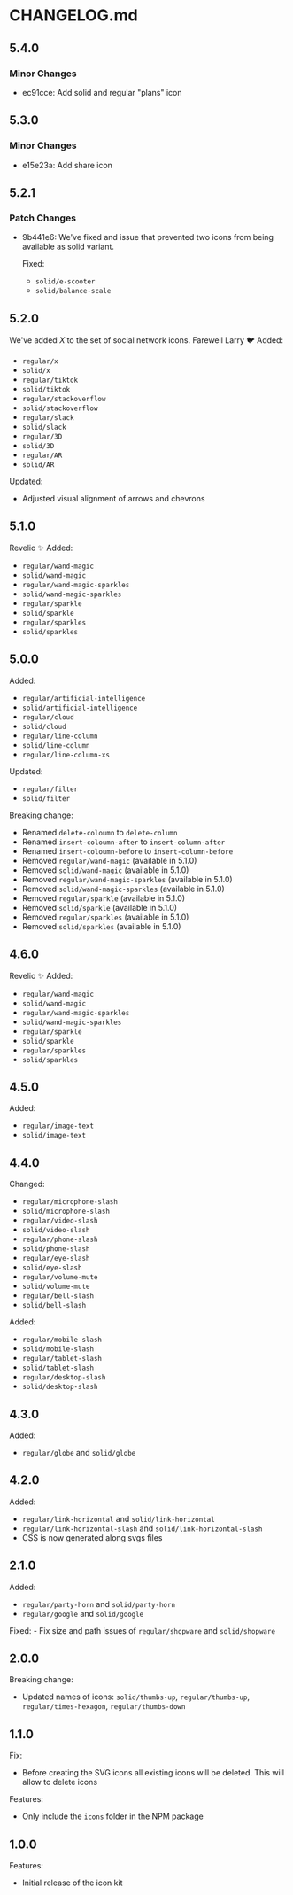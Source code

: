 # CHANGELOG.md

## 5.4.0

### Minor Changes

- ec91cce: Add solid and regular "plans" icon

## 5.3.0

### Minor Changes

- e15e23a: Add share icon

## 5.2.1

### Patch Changes

- 9b441e6: We've fixed and issue that prevented two icons from being available as solid variant.

  Fixed:

  - `solid/e-scooter`
  - `solid/balance-scale`

## 5.2.0

We've added _X_ to the set of social network icons. Farewell Larry 🐦
Added:

- `regular/x`
- `solid/x`
- `regular/tiktok`
- `solid/tiktok`
- `regular/stackoverflow`
- `solid/stackoverflow`
- `regular/slack`
- `solid/slack`
- `regular/3D`
- `solid/3D`
- `regular/AR`
- `solid/AR`

Updated:

- Adjusted visual alignment of arrows and chevrons

## 5.1.0

Revelio ✨
Added:

- `regular/wand-magic`
- `solid/wand-magic`
- `regular/wand-magic-sparkles`
- `solid/wand-magic-sparkles`
- `regular/sparkle`
- `solid/sparkle`
- `regular/sparkles`
- `solid/sparkles`

## 5.0.0

Added:

- `regular/artificial-intelligence`
- `solid/artificial-intelligence`
- `regular/cloud`
- `solid/cloud`
- `regular/line-column`
- `solid/line-column`
- `regular/line-column-xs`

Updated:

- `regular/filter`
- `solid/filter`

Breaking change:

- Renamed `delete-coloumn` to `delete-column`
- Renamed `insert-coloumn-after` to `insert-column-after`
- Renamed `insert-coloumn-before` to `insert-column-before`
- Removed `regular/wand-magic` (available in 5.1.0)
- Removed `solid/wand-magic` (available in 5.1.0)
- Removed `regular/wand-magic-sparkles` (available in 5.1.0)
- Removed `solid/wand-magic-sparkles` (available in 5.1.0)
- Removed `regular/sparkle` (available in 5.1.0)
- Removed `solid/sparkle` (available in 5.1.0)
- Removed `regular/sparkles` (available in 5.1.0)
- Removed `solid/sparkles` (available in 5.1.0)

## 4.6.0

Revelio ✨
Added:

- `regular/wand-magic`
- `solid/wand-magic`
- `regular/wand-magic-sparkles`
- `solid/wand-magic-sparkles`
- `regular/sparkle`
- `solid/sparkle`
- `regular/sparkles`
- `solid/sparkles`

## 4.5.0

Added:

- `regular/image-text`
- `solid/image-text`

## 4.4.0

Changed:

- `regular/microphone-slash`
- `solid/microphone-slash`
- `regular/video-slash`
- `solid/video-slash`
- `regular/phone-slash`
- `solid/phone-slash`
- `regular/eye-slash`
- `solid/eye-slash`
- `regular/volume-mute`
- `solid/volume-mute`
- `regular/bell-slash`
- `solid/bell-slash`

Added:

- `regular/mobile-slash`
- `solid/mobile-slash`
- `regular/tablet-slash`
- `solid/tablet-slash`
- `regular/desktop-slash`
- `solid/desktop-slash`

## 4.3.0

Added:

- `regular/globe` and `solid/globe`

## 4.2.0

Added:

- `regular/link-horizontal` and `solid/link-horizontal`
- `regular/link-horizontal-slash` and `solid/link-horizontal-slash`
- CSS is now generated along svgs files

## 2.1.0

Added:

- `regular/party-horn` and `solid/party-horn`
- `regular/google` and `solid/google`

Fixed: - Fix size and path issues of `regular/shopware` and `solid/shopware`

## 2.0.0

Breaking change:

- Updated names of icons: `solid/thumbs-up`, `regular/thumbs-up`, `regular/times-hexagon`, `regular/thumbs-down`

## 1.1.0

Fix:

- Before creating the SVG icons all existing icons will be deleted. This will allow to delete icons

Features:

- Only include the `icons` folder in the NPM package

## 1.0.0

Features:

- Initial release of the icon kit

<!--

## 1.7.0 (2014-08-13)

Security:

  - Fix for CVE-2013-0334, installing gems from an unexpected source -> [95f32s5b](http://www.google.com)

Features:

  - Gemfile `source` calls now take a block containing gems from that source -> [95f32s5b](http://www.google.com)
  - added the `:source` option to `gem` to specify a source -> [95f32s5b](http://www.google.com)

Fix:

  - warn on ambiguous gems available from more than one source -> [95f32s5b](http://www.google.com)

  -->
